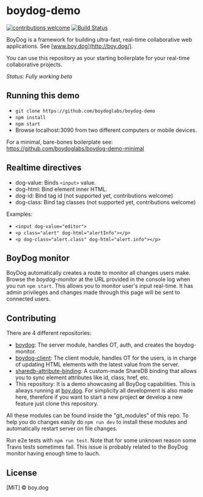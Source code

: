 # boydog-demo

[![contributions welcome](https://img.shields.io/badge/contributions-welcome-brightgreen.svg?style=flat)](https://github.com/boydoglabs/boydog-demo)
[![Build Status](https://travis-ci.org/boydoglabs/boydog-demo.png?branch=master)](https://travis-ci.org/boydoglabs/boydog-demo)

BoyDog is a framework for building ultra-fast, real-time collaborative web applications. See [www.boy.dog](http://boy.dog/).

You can use this repository as your starting boilerplate for your real-time collaborative projects.

*Status: Fully working beta*

## Running this demo

 - `git clone https://github.com/boydoglabs/boydog-demo`
 - `npm install`
 - `npm start`
 - Browse localhost:3090 from two different computers or mobile devices.

For a minimal, bare-bones boilerplate see: https://github.com/boydoglabs/boydog-demo-minimal

## Realtime directives

 - dog-value: Binds `<input>` value.
 - dog-html: Bind element inner HTML.
 - dog-id: Bind tag id (not supported yet, contributions welcome)
 - dog-class: Bind tag classes (not supported yet, contributions welcome)

Examples:
 - `<input dog-value="editor">`
 - `<p class="alert" dog-html="alertInfo"></p>`
 - `<p dog-class="alert.class" dog-html="alert.info"></p>`

## BoyDog monitor

BoyDog automatically creates a route to monitor all changes users make. Browse the *boydog-monitor* at the URL provided in the console log when you run `npm start`. This allows you to monitor user's input real-time. It has admin privileges and changes made through this page will be sent to connected users.

## Contributing

There are 4 different repositories:

 - [boydog](https://github.com/boydoglabs/boydog): The server module, handles OT, auth, and creates the boydog-monitor.
 - [boydog-client](https://github.com/boydoglabs/boydog-client): The client module, handles OT for the users, is in charge of updating HTML elements with the latest value from the server.
 - [sharedb-attribute-binding](https://github.com/adelriosantiago/sharedb-attribute-binding): A custom-made ShareDB binding that allows you to sync element attributes like id, class, href, etc.
 - This repository: It is a demo showcasing all BoyDog capabilities. This is always running at [boy.dog](http://www.boy.dog). For simplicity all development is also made here, therefore if you want to start a new project **or** develop a new feature just clone this repository.

All these modules can be found inside the "git_modules" of this repo. To help you do changes easily do `npm run dev` to install these modules and automatically restart server on file changes.

Run e2e tests with `npm run test`. Note that for some unknown reason some Travis tests sometimes fail. This issue is probably related to the BoyDog monitor having enough time to lauch.

## License

[MIT] © boy.dog